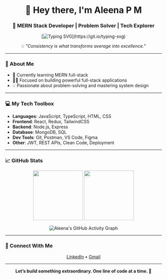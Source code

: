 <div align="center">

# 👋 Hey there, I'm Aleena P M  
### 🚀 MERN Stack Developer | Problem Solver | Tech Explorer

[![Typing SVG](https://readme-typing-svg.herokuapp.com?font=Fira+Code&size=24&pause=1000&color=4A90E2&width=600&center=true&vCenter=true&lines=Turning+Ideas+into+Interactive+Web+Apps;MERN+Stack+Enthusiast+💻;Learning+Relentlessly+🚀;)](https://git.io/typing-svg)

💡 *"Consistency is what transforms average into excellence."*

</div>

---

### 🧠 About Me

- 🔭 Currently learning MERN full-stack
- 🧑‍💻 Focused on building powerful full-stack applications
- 💡 Passionate about problem-solving and mastering system design

---

### 💻 My Tech Toolbox

- **Languages**: JavaScript, TypeScript, HTML, CSS
- **Frontend**: React, Redux, TailwindCSS
- **Backend**: Node.js, Express
- **Database**: MongoDB, SQL
- **Dev Tools**: Git, Postman, VS Code, Figma
- **Other**: JWT, REST APIs, Clean Code, Deployment 

---

### 📈 GitHub Stats

<p align="center">
  <img src="https://github-readme-stats.vercel.app/api?username=aleenapm&show_icons=true&theme=radical" height="160px"/>
  <img src="https://github-readme-stats.vercel.app/api/top-langs/?username=aleenapm&layout=compact&theme=radical" height="160px"/>
  
</p>
<p align="center">
  <img src="https://github-readme-activity-graph.vercel.app/graph?username=AleenaPM&theme=react-dark&hide_border=true&area=true" alt="Aleena's GitHub Activity Graph" />
</p>

---

### 🔗 Connect With Me

<p align="center">
  <a href="https://www.linkedin.com/in/aleenapm" target="_blank">LinkedIn</a> • 
  <a href="mailto:aleenaallu2003@gmail.com">Gmail</a>
</p>

---

<p align="center">
  <strong>Let’s build something extraordinary. One line of code at a time. 🚀</strong>
</p>
